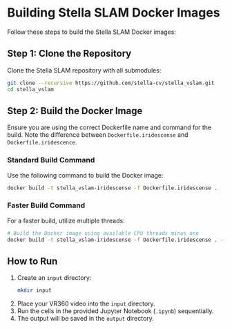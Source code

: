 # Building Stella SLAM Docker Images

Follow these steps to build the Stella SLAM Docker images:

## Step 1: Clone the Repository
Clone the Stella SLAM repository with all submodules:
```bash
git clone --recursive https://github.com/stella-cv/stella_vslam.git
cd stella_vslam
```

## Step 2: Build the Docker Image
Ensure you are using the correct Dockerfile name and command for the build. Note the difference between `Dockerfile.iridescense` and `Dockerfile.iridescence`.

### Standard Build Command
Use the following command to build the Docker image:
```bash
docker build -t stella_vslam-iridescense -f Dockerfile.iridescense .
```

### Faster Build Command
For a faster build, utilize multiple threads:
```bash
# Build the Docker image using available CPU threads minus one
docker build -t stella_vslam-iridescense -f Dockerfile.iridescense . --build-arg NUM_THREADS=$(expr $(nproc) - 1)
```

## How to Run
1. Create an `input` directory:
   ```bash
   mkdir input
   ```
2. Place your VR360 video into the `input` directory.
3. Run the cells in the provided Jupyter Notebook (`.ipynb`) sequentially.
4. The output will be saved in the `output` directory.
